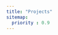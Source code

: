 ```yaml
---
title: "Projects"
sitemap:
  priority : 0.9
---
```

<!--

This page represents the landing page for "projects" section. It is also shown under the homepage header for "projects". It should be therefore relatively short and sweet.

IN the default theme, "projects" is divided among "Creations" you authored and "contributions" made to others projects.

-->
